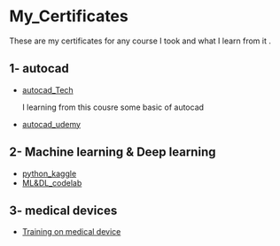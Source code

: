 # My_Certificates
These are my certificates for any course I took and what I learn from it .

## 1- autocad
<ul>
<li><a href="https://github.com/moaml1999/My_Certificates/blob/main/autocad_Tech.jpg">autocad_Tech</a>
  <p>I learning from this cousre some basic of autocad</p>
  </li>
<li><a href="https://github.com/moaml1999/My_Certificates/blob/main/autocad_udemy.jpg">autocad_udemy</a></li>
</ul>


## 2- Machine learning & Deep learning
<ul>
<li><a href="https://github.com/moaml1999/My_Certificates/blob/main/python_kaggle.jpg">python_kaggle</a>  </li>
<li><a href="https://github.com/moaml1999/My_Certificates/blob/main/ML%26DL_codelab.jpg">ML&DL_codelab</a></li>
</ul>


## 3- medical devices 
<ul>
<li><a href="https://github.com/moaml1999/My_Certificates/blob/main/Training%20on%20medical%20device.jpg">Training on medical device</a></li>
</ul>
